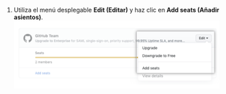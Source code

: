 1. Utiliza el menú desplegable **Edit (Editar)** y haz clic en **Add seats (Añadir asientos)**. ![Menú desplegable de editar](/assets/images/help/billing/add-seats-dropdown.png)